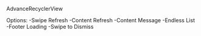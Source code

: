  AdvanceRecyclerView
 
 Options:
  -Swipe Refresh
  -Content Refresh
  -Content Message
  -Endless List
  -Footer Loading
  -Swipe to Dismiss
